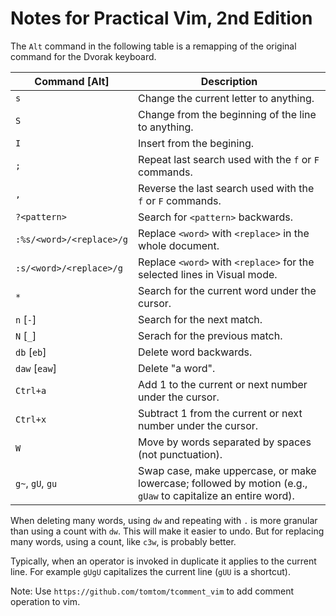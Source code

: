 # Notes for Practical Vim, 2nd Edition

The `Alt` command in the following table is a remapping
of the original command for the Dvorak keyboard.

| Command [Alt]      | Description |
|--------------|-------------|
| `s`          | Change the current letter to anything.
| `S`          | Change from the beginning of the line to anything.
| `I`          | Insert from the begining.
| `;`          | Repeat last search used with the `f` or `F` commands.
| `,`          | Reverse the last search used with the `f` or `F` commands.
| `?<pattern>` | Search for `<pattern>` backwards.
| `:%s/<word>/<replace>/g` | Replace `<word>` with `<replace>` in the whole document.
| `:s/<word>/<replace>/g` | Replace `<word>` with `<replace>` for the selected lines in Visual mode.
| `*` | Search for the current word under the cursor.
| `n` [`-`] | Search for the next match.
| `N` [`_`] | Serach for the previous match.
| `db` [`eb`] | Delete word backwards.
| `daw` [`eaw`] | Delete "a word".
| `Ctrl+a` | Add 1 to the current or next number under the cursor.
| `Ctrl+x` | Subtract 1 from the current or next number under the cursor.
| `W` | Move by words separated by spaces (not punctuation).
| `g~`, `gU`, `gu` | Swap case, make uppercase, or make lowercase; followed by motion (e.g., `gUaw` to capitalize an entire word).

When deleting many words, using `dw` and repeating with `.`
is more granular than using a count with `dw`.
This will make it easier to undo.
But for replacing many words, using a count, like `c3w`, is probably better.

Typically, when an operator is invoked in duplicate it applies to the current line.
For example `gUgU` capitalizes the current line (`gUU` is a shortcut).

Note: Use `https://github.com/tomtom/tcomment_vim` to add comment operation to vim.
